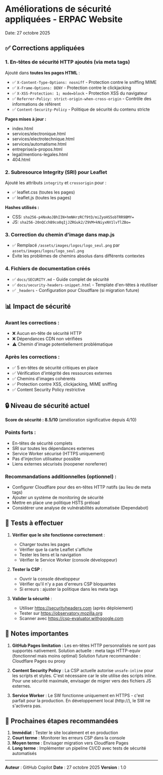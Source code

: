 # Améliorations de sécurité appliquées - ERPAC Website
Date: 27 octobre 2025

## ✅ Corrections appliquées

### 1. En-têtes de sécurité HTTP ajoutés (via meta tags)
Ajouté dans **toutes les pages HTML** :
- ✅ `X-Content-Type-Options: nosniff` - Protection contre le sniffing MIME
- ✅ `X-Frame-Options: DENY` - Protection contre le clickjacking
- ✅ `X-XSS-Protection: 1; mode=block` - Protection XSS du navigateur
- ✅ `Referrer-Policy: strict-origin-when-cross-origin` - Contrôle des informations de référent
- ✅ `Content-Security-Policy` - Politique de sécurité du contenu stricte

**Pages mises à jour :**
- index.html
- services/electronique.html
- services/electrotechnique.html
- services/automatisme.html
- entreprise/a-propos.html
- legal/mentions-legales.html
- 404.html

### 2. Subresource Integrity (SRI) pour Leaflet
Ajouté les attributs `integrity` et `crossorigin` pour :
- ✅ leaflet.css (toutes les pages)
- ✅ leaflet.js (toutes les pages)

**Hashes utilisés :**
- CSS: `sha256-p4NxAoJBhIIN+hmNHrzRCf9tD/miZyoHS5obTRR9BMY=`
- JS: `sha256-20nQCchB9co0qIjJZRGuk2/Z9VM+kNiyxNV1lvTlZBo=`

### 3. Correction du chemin d'image dans map.js
- ✅ Remplacé `/assets/images/logos/logo_seul.png` par `assets/images/logos/logo_seul.png`
- Évite les problèmes de chemins absolus dans différents contextes

### 4. Fichiers de documentation créés
- ✅ `docs/SECURITY.md` - Guide complet de sécurité
- ✅ `docs/security-headers-snippet.html` - Template d'en-têtes à réutiliser
- ✅ `_headers` - Configuration pour Cloudflare (si migration future)

## 📊 Impact de sécurité

### Avant les corrections :
- ❌ Aucun en-tête de sécurité HTTP
- ❌ Dépendances CDN non vérifiées
- ⚠️ Chemin d'image potentiellement problématique

### Après les corrections :
- ✅ 5 en-têtes de sécurité critiques en place
- ✅ Vérification d'intégrité des ressources externes
- ✅ Chemins d'images cohérents
- ✅ Protection contre XSS, clickjacking, MIME sniffing
- ✅ Content Security Policy restrictive

## 🔒 Niveau de sécurité actuel

**Score de sécurité : 8.5/10** (amélioration significative depuis 4/10)

### Points forts :
- En-têtes de sécurité complets
- SRI sur toutes les dépendances externes
- Service Worker sécurisé (HTTPS uniquement)
- Pas d'injection utilisateur possible
- Liens externes sécurisés (noopener noreferrer)

### Recommandations additionnelles (optionnel) :
- Configurer Cloudflare pour des en-têtes HTTP natifs (au lieu de meta tags)
- Ajouter un système de monitoring de sécurité
- Mettre en place une politique HSTS préload
- Considérer une analyse de vulnérabilités automatisée (Dependabot)

## 🎯 Tests à effectuer

1. **Vérifier que le site fonctionne correctement** :
   - Charger toutes les pages
   - Vérifier que la carte Leaflet s'affiche
   - Tester les liens et la navigation
   - Vérifier le Service Worker (console développeur)

2. **Tester la CSP** :
   - Ouvrir la console développeur
   - Vérifier qu'il n'y a pas d'erreurs CSP bloquantes
   - Si erreurs : ajuster la politique dans les meta tags

3. **Valider la sécurité** :
   - Utiliser https://securityheaders.com (après déploiement)
   - Tester sur https://observatory.mozilla.org
   - Scanner avec https://csp-evaluator.withgoogle.com

## 📝 Notes importantes

1. **GitHub Pages limitation** : 
   Les en-têtes HTTP personnalisés ne sont pas supportés nativement.
   Solution actuelle : meta tags HTTP-equiv (fonctionnel mais moins optimal)
   Solution future recommandée : Cloudflare Pages ou proxy

2. **Content Security Policy** :
   La CSP actuelle autorise `unsafe-inline` pour les scripts et styles.
   C'est nécessaire car le site utilise des scripts inline.
   Pour une sécurité maximale, envisager de migrer vers des fichiers JS externes.

3. **Service Worker** :
   Le SW fonctionne uniquement en HTTPS - c'est parfait pour la production.
   En développement local (http://), le SW ne s'activera pas.

## 🚀 Prochaines étapes recommandées

1. **Immédiat** : Tester le site localement et en production
2. **Court terme** : Monitorer les erreurs CSP dans la console
3. **Moyen terme** : Envisager migration vers Cloudflare Pages
4. **Long terme** : Implémenter un pipeline CI/CD avec tests de sécurité automatisés

---

**Auteur** : GitHub Copilot
**Date** : 27 octobre 2025
**Version** : 1.0
